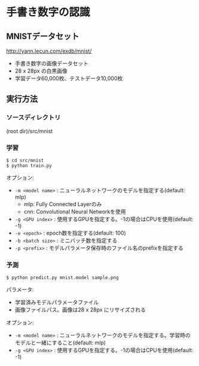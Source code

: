 # 手書き数字の認識

## MNISTデータセット

http://yann.lecun.com/exdb/mnist/

* 手書き数字の画像データセット
* 28 x 28px の白黒画像
* 学習データ60,000枚、テストデータ10,000枚

## 実行方法

### ソースディレクトリ

(root dir)/src/mnist

### 学習

```
$ cd src/mnist
$ python train.py
```

オプション:
* `-m <model name>` : ニューラルネットワークのモデルを指定する(default: mlp)
    * mlp: Fully Connected Layerのみ
    * cnn: Convolutional Neural Networkを使用
* `-g <GPU index>` : 使用するGPUを指定する。-1の場合はCPUを使用(default: -1)
* `-e <epoch>` : epoch数を指定する(default: 100)
* `-b <batch size>` : ミニバッチ数を指定する
* `-p <prefix>` : モデルパラメータ保存時のファイル名のprefixを指定する

### 予測

```
$ python predict.py mnist.model sample.png
```

パラメータ:
* 学習済みモデルパラメータファイル
* 画像ファイルパス。画像は28 x 28px にリサイズされる

オプション:
* `-m <model name>` : ニューラルネットワークのモデルを指定する。学習時のモデルと一緒にすること(default: mlp)
* `-g <GPU index>` : 使用するGPUを指定する。-1の場合はCPUを使用(default: -1)
